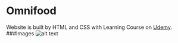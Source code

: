 # Omnifood

Website is built by HTML and CSS with Learning Course on [Udemy](https://www.udemy.com/course/design-and-develop-a-killer-website-with-html5-and-css3/).
###Images
![alt text](screenshot-page.png)

